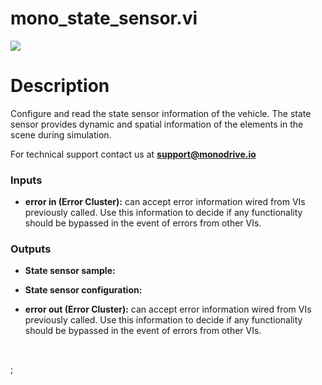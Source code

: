 # mono_state_sensor.vi

<p class="img_container">
<img class="lg_img" src="C:\Users\graci\monodrive\documentation\docs\LV_client\sensors\mono_state_sensor.png"/>
</p>

# Description

Configure and read the state sensor information of the vehicle. The state sensor provides dynamic and spatial information of the elements in the scene during simulation.

For technical support contact us at <b>support@monodrive.io</b> 

### Inputs

- **error in (Error Cluster):** can accept error information wired from VIs previously called. Use this information to decide if any functionality should be bypassed in the event of errors from other VIs. 

### Outputs

- **State sensor sample:**   

- **State sensor configuration:**   

- **error out (Error Cluster):** can accept error information wired from VIs previously called. Use this information to decide if any functionality should be bypassed in the event of errors from other VIs. 

<p>&nbsp;</p>
;</p>
